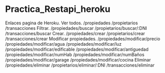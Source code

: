 # Practica_Restapi_heroku

Enlaces pagina de Heroku.
  Ver todos.
    /propiedades
    /propietarios
    /transacciones
  Filtrar.
    /propiedades/buscar
    /propietarios/buscar/:DNI
    /transacciones/buscar
  Crear.
    /propiedades/crear
    /propietarios/crear
    /transacciones/crear
  Modificar propiedades.
    /propiedades/modificar/precio
    /propiedades/modificar/agua
    /propiedades/modificar/luz
    /propiedades/modificar/edificable
    /propiedades/modificar/antiguedad
    /propiedades/modificar/numHab
    /propiedades/modificar/numBaños
    /propiedades/modificar/garage
    /propiedades/modificar/cocina
  Eliminar
    /propiedades/eliminar
    /propietarios/eliminar/:DNI
    /transacciones/eliminar

